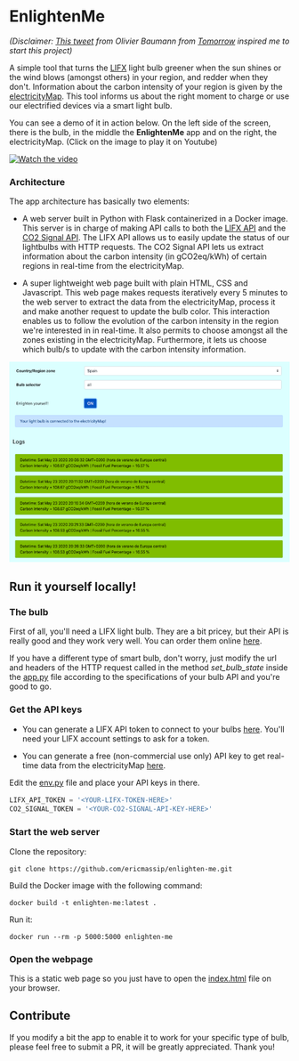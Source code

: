 # EnlightenMe

_(Disclaimer: [This tweet](https://twitter.com/obauma/status/1220624748062953472?ref_src=twsrc%5Etfw%7Ctwcamp%5Etweetembed%7Ctwterm%5E1220624748062953472&ref_url=https%3A%2F%2Fwww.tmrow.com%2Fblog%2F5-climate-myths-that-need-to-die%2F)
from Olivier Baumann from [Tomorrow](https://www.tmrow.com/) inspired me to start this project)_

A simple tool that turns the [LIFX](https://eu.lifx.com/) light bulb greener when the sun shines or the wind blows 
(amongst others) in your region, and redder when they don't. Information about the carbon intensity of your region
is given by the [electricityMap](https://www.electricitymap.org/map). This tool informs us about the right moment 
to charge or use our electrified devices via a smart light bulb.

You can see a demo of it in action below. On the left side of the screen, there is the bulb, in the middle the **EnlightenMe**
app and on the right, the electricityMap. (Click on the image to play it on Youtube)

[![Watch the video](https://img.youtube.com/vi/uwskfGy-IjY/maxresdefault.jpg)](https://youtu.be/uwskfGy-IjY)


### Architecture

The app architecture has basically two elements:

* A web server built in Python with Flask containerized in a Docker image. This server is in charge of making
API calls to both the [LIFX API](https://api.developer.lifx.com/) and the [CO2 Signal API](https://docs.co2signal.com/).
The LIFX API allows us to easily update the status of our lightbulbs with HTTP requests. The CO2 Signal API
lets us extract information about the carbon intensity (in gCO2eq/kWh) of certain regions in real-time from the
electricityMap.

* A super lightweight web page built with plain HTML, CSS and Javascript. This web page makes requests iteratively 
every 5 minutes to the web server to extract the data from the electricityMap, process it and make another request to
update the bulb color. This interaction enables us to follow the evolution of the carbon intensity in
the region we're interested in in real-time. It also permits to choose amongst all the zones existing in the 
electricityMap. Furthermore, it lets us choose which bulb/s to update with the carbon intensity information.

![EnlightenMe time evolution](web-app/img/enlighten_me_time_evolution.png)


## Run it yourself locally!

### The bulb

First of all, you'll need a LIFX light bulb. They are a bit pricey, but their API is really good and they work very well.
You can order them online [here](https://eu.lifx.com/).

If you have a different type of smart bulb, don't worry, just modify the url and headers of the HTTP request called in the
method *set_bulb_state* inside the [app.py](https://github.com/ericmassip/enlighten-me/blob/master/app.py) file according
to the specifications of your bulb API and you're good to go.

### Get the API keys

* You can generate a LIFX API token to connect to your bulbs [here](https://api.developer.lifx.com/docs/authentication). 
You'll need your LIFX account settings to ask for a token.

* You can generate a free (non-commercial use only) API key to get real-time data from the electricityMap [here](https://docs.co2signal.com/).

Edit the [env.py](https://github.com/ericmassip/enlighten-me/blob/master/env.py) file and place your API keys in there.

```python
LIFX_API_TOKEN = '<YOUR-LIFX-TOKEN-HERE>'
CO2_SIGNAL_TOKEN = '<YOUR-CO2-SIGNAL-API-KEY-HERE>'
```

### Start the web server

Clone the repository:

```shell script
git clone https://github.com/ericmassip/enlighten-me.git
```

Build the Docker image with the following command:

```shell script
docker build -t enlighten-me:latest .
```

Run it:
```shell script
docker run --rm -p 5000:5000 enlighten-me
```

### Open the webpage

This is a static web page so you just have to open the [index.html](https://github.com/ericmassip/enlighten-me/blob/master/web-app/index.html)
file on your browser.

## Contribute

If you modify a bit the app to enable it to work for your specific type of bulb, please feel free to submit a PR, it 
will be greatly appreciated. Thank you! 










